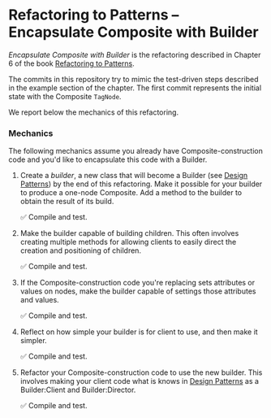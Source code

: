 # Refactoring to Patterns – Encapsulate Composite with Builder

*Encapsulate Composite with Builder* is the refactoring described in Chapter 6 of the book [Refactoring to Patterns](https://industriallogic.com/xp/refactoring/).

The commits in this repository try to mimic the test-driven steps described in the example section of the chapter. The first commit represents the initial state with the Composite ```TagNode```.

We report below the mechanics of this refactoring.

### Mechanics

The following mechanics assume you already have Composite-construction code and you'd like to encapsulate this code with a Builder. 

1. Create a *builder*, a new class that will become a Builder (see [Design Patterns](https://en.wikipedia.org/wiki/Design_Patterns)) by the end of this refactoring. Make it possible for your builder to produce a one-node Composite. Add a method to the builder to obtain the result of its build.

    ✅ Compile and test.

2. Make the builder capable of building children. This often involves creating multiple methods for allowing clients to easily direct the creation and positioning of children.

    ✅ Compile and test.

3. If the Composite-construction code you're replacing sets attributes or values on nodes, make the builder capable of settings those attributes and values.

    ✅ Compile and test.

4. Reflect on how simple your builder is for client to use, and then make it simpler.

    ✅ Compile and test.

5. Refactor your Composite-construction code to use the new builder. This involves making your client code what is knows in [Design Patterns](https://en.wikipedia.org/wiki/Design_Patterns) as a Builder:Client and Builder:Director.

   ✅ Compile and test.